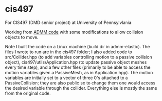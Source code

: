 # cis497

For CIS497 (DMD senior project) at University of Pennsylvlania

Working from <a href="http://github.com/mattoverby/admm-elastic" target="_blank">ADMM code</a> with some modifications to allow collision objects to move.

Note I built the code on a Linux machine (build dir in admm-elastic).
The files I wrote to run are in the cis497 folder; I also added code to src/Collider.hpp (to add variables controlling motion to a passive collision object), cis497/utils/Application.hpp (to update passive object meshes every time step), and a few other files (primarily to be able to access the motion variables given a PassiveMesh, as in Application.hpp).
The motion variables are initially set to a vector of three 0's attached to a PassiveCollision; they are also public so to change them one would access the desired variable through the collider.
Everything else is mostly the same from the original code.

